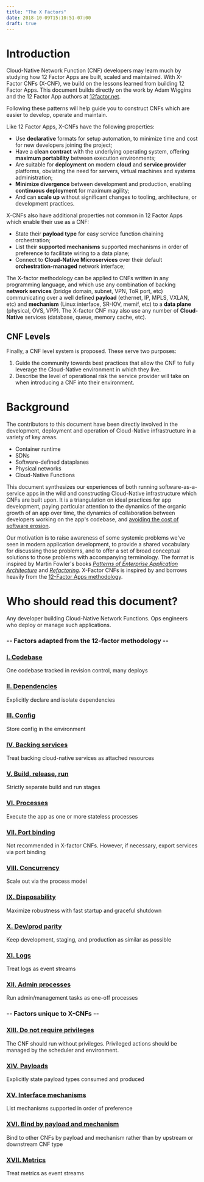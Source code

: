 ```yaml
---
title: "The X Factors"
date: 2018-10-09T15:10:51-07:00
draft: true
---
```


Introduction
============

Cloud-Native Network Function (CNF) developers may learn much by studying how 12 Factor Apps are built, scaled and maintained.  With X-Factor CNFs (X-CNF), we build on the lessons learned from building 12 Factor Apps. This document builds directly on the work by Adam Wiggins and the 12 Factor App authors at [12factor.net](https://12factor.net).

Following these patterns will help guide you to construct CNFs which are easier to develop, operate and maintain.

Like 12 Factor Apps, X-CNFs have the following properties:

* Use **declarative** formats for setup automation, to minimize time and cost for new developers joining the project;
* Have a **clean contract** with the underlying operating system, offering **maximum portability** between execution environments;
* Are suitable for **deployment** on modern **cloud** and **service provider** platforms, obviating the need for servers, virtual machines and systems administration;
* **Minimize divergence** between development and production, enabling **continuous deployment** for maximum agility;
* And can **scale up** without significant changes to tooling, architecture, or development practices.

X-CNFs also have additional properties not common in 12 Factor Apps which enable their use as a CNF:

* State their **payload type** for easy service function chaining orchestration;
* List their **supported mechanisms** supported mechanisms in order of preference to facilitate wiring to a data plane;
* Connect to **Cloud-Native Microservices** over their default **orchestration-managed** network interface;

The X-factor methodology can be applied to CNFs written in any programming language, and which use any combination of backing **network services** (bridge domain, subnet, VPN, ToR port, etc) communicating over a well defined **payload** (ethernet, IP, MPLS, VXLAN, etc) and **mechanism** (Linux interface, SR-IOV, memif, etc) to a **data plane** (physical, OVS, VPP). The X-factor CNF may also use any number of **Cloud-Native** services (database, queue, memory cache, etc).

## CNF Levels

Finally, a CNF level system is proposed. These serve two purposes:

1. Guide the community towards best practices that allow the CNF to fully leverage the Cloud-Native environment in which they live.
2. Describe the level of operational risk the service provider will take on when introducing a CNF into their environment.


Background
==========

The contributors to this document have been directly involved in the development, deployment and operation of Cloud-Native infrastructure in a variety of key areas.

* Container runtime
* SDNs
* Software-defined dataplanes
* Physical networks
* Cloud-Native Functions

This document synthesizes our experiences of both running software-as-a-service apps in the wild and constructing Cloud-Native infrastructure which CNFs are built upon. It is a triangulation on ideal practices for app development, paying particular attention to the dynamics of the organic growth of an app over time, the dynamics of collaboration between developers working on the app's codebase, and <a href="http://blog.heroku.com/archives/2011/6/28/the_new_heroku_4_erosion_resistance_explicit_contracts/" target="_blank">avoiding the cost of software erosion</a>.

Our motivation is to raise awareness of some systemic problems we've seen in modern application development, to provide a shared vocabulary for discussing those problems, and to offer a set of broad conceptual solutions to those problems with accompanying terminology.  The format is inspired by Martin Fowler's books *<a href="https://books.google.com/books/about/Patterns_of_enterprise_application_archi.html?id=FyWZt5DdvFkC" target="_blank">Patterns of Enterprise Application Architecture</a>* and *<a href="https://books.google.com/books/about/Refactoring.html?id=1MsETFPD3I0C" target="_blank">Refactoring</a>*. X-Factor CNFs is inspired by and borrows heavily from the <a href="https://12factor.net">12-Factor Apps methodology</a>.

Who should read this document?
==============================

Any developer building Cloud-Native Network Functions.  Ops engineers who deploy or manage such applications.

### -- Factors adapted from the 12-factor methodology --

### [I. Codebase](./codebase)
One codebase tracked in revision control, many deploys

### [II. Dependencies](./dependencies)
Explicitly declare and isolate dependencies

### [III. Config](./config)
Store config in the environment

### [IV. Backing services](./backing-services)
Treat backing cloud-native services as attached resources

### [V. Build, release, run](./build-release-run)
Strictly separate build and run stages

### [VI. Processes](./processes)
Execute the app as one or more stateless processes

### [VII. Port binding](./port-binding)
Not recommended in X-factor CNFs. However, if necessary, export services via port binding

### [VIII. Concurrency](./concurrency)
Scale out via the process model

### [IX. Disposability](./disposability)
Maximize robustness with fast startup and graceful shutdown

### [X. Dev/prod parity](./dev-prod-parity)
Keep development, staging, and production as similar as possible

### [XI. Logs](./logs)
Treat logs as event streams

### [XII. Admin processes](./admin-processes)
Run admin/management tasks as one-off processes

### -- Factors unique to X-CNFs --

### [XIII. Do not require privileges](./process-containers)
The CNF should run without privileges. Privileged actions should be managed by the scheduler and environment.

### [XIV. Payloads](./payloads)
Explicitly state payload types consumed and produced

### [XV. Interface mechanisms](./mechanisms)
List mechanisms supported in order of preference

### [XVI. Bind by payload and mechanism](./bind-payload-mechanism)
Bind to other CNFs by payload and mechanism rather than by upstream or downstream CNF type

### [XVII. Metrics](./metrics-as-event-streams)
Treat metrics as event streams
